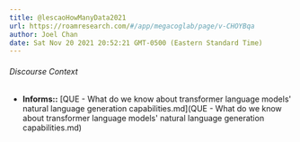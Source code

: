 ```yaml
---
title: @lescaoHowManyData2021
url: https://roamresearch.com/#/app/megacoglab/page/v-CHOYBqa
author: Joel Chan
date: Sat Nov 20 2021 20:52:21 GMT-0500 (Eastern Standard Time)
---
```




###### Discourse Context

- **Informs::** [QUE - What do we know about transformer language models' natural language generation capabilities.md](QUE - What do we know about transformer language models' natural language generation capabilities.md)
